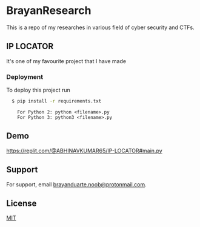 
# BrayanResearch

This is a repo of my researches in various field of cyber security and CTFs.

## IP LOCATOR

It's one of my favourite project that I have made



### Deployment

To deploy this project run

```bash
  $ pip install -r requirements.txt
```
```shell
    For Python 2: python <filename>.py
    For Python 3: python3 <filename>.py
```

## Demo

https://replit.com/@ABHINAVKUMAR65/IP-LOCATOR#main.py


## Support

For support, email brayanduarte.noob@protonmail.com.


## License

[MIT](https://choosealicense.com/licenses/mit/)


<!-- hi -->
<!-- ACCOUNT CREDENTIALS -->
<!-- USERNAME - @brayanduarte.noob -->
<!-- PASSWORD - Brayann00b@2023 -->
